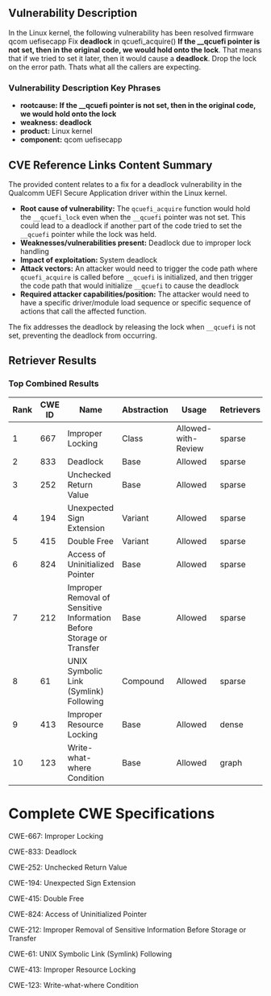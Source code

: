 ## Vulnerability Description
In the Linux kernel, the following vulnerability has been resolved firmware qcom uefisecapp Fix **deadlock** in qcuefi_acquire() **If the __qcuefi pointer is not set, then in the original code, we would hold onto the lock**. That means that if we tried to set it later, then it would cause a **deadlock**. Drop the lock on the error path. Thats what all the callers are expecting.

### Vulnerability Description Key Phrases
- **rootcause:** **If the __qcuefi pointer is not set, then in the original code, we would hold onto the lock**
- **weakness:** **deadlock**
- **product:** Linux kernel
- **component:** qcom uefisecapp

## CVE Reference Links Content Summary
The provided content relates to a fix for a deadlock vulnerability in the Qualcomm UEFI Secure Application driver within the Linux kernel.

- **Root cause of vulnerability:** The `qcuefi_acquire` function would hold the `__qcuefi_lock` even when the `__qcuefi` pointer was not set. This could lead to a deadlock if another part of the code tried to set the `__qcuefi` pointer while the lock was held.
- **Weaknesses/vulnerabilities present:** Deadlock due to improper lock handling
- **Impact of exploitation:** System deadlock
- **Attack vectors:** An attacker would need to trigger the code path where `qcuefi_acquire` is called before `__qcuefi` is initialized, and then trigger the code path that would initialize `__qcuefi` to cause the deadlock
- **Required attacker capabilities/position:** The attacker would need to have a specific driver/module load sequence or specific sequence of actions that call the affected function.

The fix addresses the deadlock by releasing the lock when `__qcuefi` is not set, preventing the deadlock from occurring.

## Retriever Results

### Top Combined Results

| Rank | CWE ID | Name | Abstraction | Usage  | Retrievers | Individual Scores |
|------|--------|------|-------------|-------|------------|-------------------|
| 1 | 667 | Improper Locking | Class | Allowed-with-Review | sparse | 0.427 |
| 2 | 833 | Deadlock | Base | Allowed | sparse | 0.407 |
| 3 | 252 | Unchecked Return Value | Base | Allowed | sparse | 0.368 |
| 4 | 194 | Unexpected Sign Extension | Variant | Allowed | sparse | 0.368 |
| 5 | 415 | Double Free | Variant | Allowed | sparse | 0.364 |
| 6 | 824 | Access of Uninitialized Pointer | Base | Allowed | sparse | 0.362 |
| 7 | 212 | Improper Removal of Sensitive Information Before Storage or Transfer | Base | Allowed | sparse | 0.359 |
| 8 | 61 | UNIX Symbolic Link (Symlink) Following | Compound | Allowed | sparse | 0.357 |
| 9 | 413 | Improper Resource Locking | Base | Allowed | dense | 0.545 |
| 10 | 123 | Write-what-where Condition | Base | Allowed | graph | 0.002 |



# Complete CWE Specifications

CWE-667: Improper Locking

CWE-833: Deadlock

CWE-252: Unchecked Return Value

CWE-194: Unexpected Sign Extension

CWE-415: Double Free

CWE-824: Access of Uninitialized Pointer

CWE-212: Improper Removal of Sensitive Information Before Storage or Transfer

CWE-61: UNIX Symbolic Link (Symlink) Following

CWE-413: Improper Resource Locking

CWE-123: Write-what-where Condition